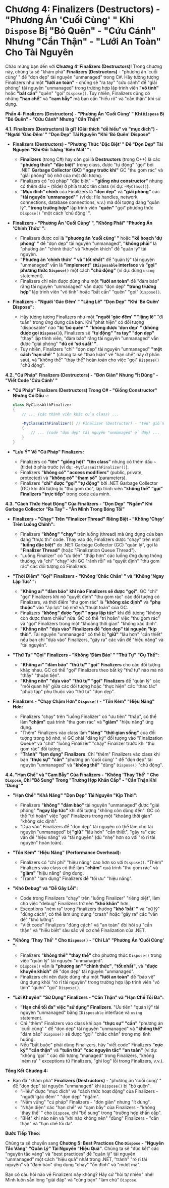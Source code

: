 # Chương 4: Finalizers (Destructors) - "Phương Án 'Cuối Cùng' " Khi `Dispose` Bị "Bỏ Quên" - "Cứu Cánh" Nhưng "Cẩn Thận" - "Lưới An Toàn" Cho Tài Nguyên

Chào mừng bạn đến với **Chương 4: Finalizers (Destructors)**! Trong chương này, chúng ta sẽ "khám phá" **Finalizers (Destructors)** - "phương án 'cuối cùng' " để "dọn dẹp" tài nguyên "unmanaged" trong C#. Hãy tưởng tượng Finalizers như một **"lưới an toàn"** - chúng sẽ "ra tay" "cứu cánh" để "giải phóng" tài nguyên "unmanaged" trong trường hợp lập trình viên **"vô tình"** hoặc **"bất cẩn"** "quên" "gọi" `Dispose()`. Tuy nhiên, Finalizers cũng có những **"hạn chế"** và **"cạm bẫy"** mà bạn cần "hiểu rõ" và "cẩn thận" khi sử dụng.

**Phần 4: Finalizers (Destructors) - "Phương Án 'Cuối Cùng' " Khi `Dispose` Bị "Bỏ Quên" - "Cứu Cánh" Nhưng "Cẩn Thận"**

**4.1. Finalizers (Destructors) là gì? (Giải thích "dễ hiểu" và "mục đích") - "Người 'Gác Đêm' " "Dọn Dẹp" Tài Nguyên "Khi 'Bỏ Quên' Dispose"**

-   **Finalizers (Destructors) - "Phương Thức 'Đặc Biệt' " Để "Dọn Dẹp" Tài Nguyên "Khi Đối Tượng 'Biến Mất' ":**

    -   **Finalizers** (trong C#) hay còn gọi là **Destructors** (trong C++) là các **"phương thức" "đặc biệt"** trong class, được "tự động" "gọi" bởi .NET **Garbage Collector (GC)** **"ngay trước khi"** GC "thu gom rác" và "giải phóng" bộ nhớ của một đối tượng.
    -   Finalizers có "cú pháp" "đặc biệt" - **"giống như constructor"** nhưng có thêm dấu **`~`** (tilde) ở phía trước tên class (ví dụ: `~MyClass()`).
    -   **"Mục đích" chính** của Finalizers là **"dọn dẹp"** và **"giải phóng"** các **"tài nguyên 'unmanaged' "** (ví dụ: file handles, network connections, database connections, v.v.) mà đối tượng đang "quản lý", **"trong trường hợp"** lập trình viên **"quên"** "gọi" phương thức `Dispose()` "một cách 'chủ động' ".

-   **Finalizers - "Phương Án 'Cuối Cùng' ", "Không Phải" "Phương Án 'Chính Thức' ":**

    -   Finalizers được coi là **"phương án 'cuối cùng' "** hoặc **"kế hoạch 'dự phòng' "** để "dọn dẹp" tài nguyên "unmanaged", **"không phải"** là "phương án" "chính thức" và "khuyến khích" để "quản lý" tài nguyên.
    -   **"Phương án 'chính thức' " và "tốt nhất"** để "quản lý" tài nguyên "unmanaged" vẫn là **"implement" `IDisposable` interface** và **"gọi" phương thức `Dispose()`** một cách **"chủ động"** (ví dụ: dùng `using` statement).
    -   Finalizers chỉ nên được dùng như một **"lưới an toàn"** để "đảm bảo" rằng tài nguyên "unmanaged" vẫn được "dọn dẹp" **"trong trường hợp"** lập trình viên "vô tình" hoặc "bất cẩn" "quên" "gọi" `Dispose()`.

-   **Finalizers - "Người 'Gác Đêm' " "Lặng Lẽ" "Dọn Dẹp" "Khi 'Bỏ Quên' Dispose":**

    -   Hãy tưởng tượng Finalizers như một **"người 'gác đêm' " "lặng lẽ"** "đi tuần" trong ứng dụng của bạn. Khi "phát hiện" có đối tượng "disposable" nào **"bị 'bỏ quên' " "không được 'dọn dẹp' " (không được gọi `Dispose()`)**, Finalizers sẽ **"tự động" "ra tay" "dọn dẹp"** "thay" lập trình viên, "đảm bảo" rằng tài nguyên "unmanaged" vẫn được "giải phóng" **"dù có 'sơ suất' "**.
    -   Tuy nhiên, Finalizers "chỉ" "dọn dẹp" tài nguyên "unmanaged" **"một cách 'hạn chế' "** (chúng ta sẽ "thảo luận" về "hạn chế" này ở phần sau), và "không thể" "thay thế" hoàn toàn cho việc "gọi" `Dispose()` "chủ động".

**4.2. "Cú Pháp" Finalizers (Destructors) - "Đơn Giản" Nhưng "Ít Dùng" - "Viết Code 'Cứu Cánh' "**

-   **"Cú Pháp" Finalizers (Destructors) Trong C# - "Giống Constructor" Nhưng Có Dấu `~`:**

    ```csharp
    class MyClassWithFinalizer
    {
        // ... (các thành viên khác của class) ...

        ~MyClassWithFinalizer() // Finalizer (Destructor) - "tên" giống "tên class" nhưng có dấu '~' ở phía trước
        {
            // ... (code "dọn dẹp" tài nguyên "unmanaged" ở đây) ...
        }
    }
    ```

-   **"Lưu Ý" Về "Cú Pháp" Finalizers:**

    -   Finalizers có **"tên" "giống hệt" "tên class"** nhưng có thêm dấu **`~`** (tilde) ở phía trước (ví dụ: `~MyClassWithFinalizer()`).
    -   Finalizers **"không có" "access modifiers"** (public, private, protected) và **"không có" "tham số"** (parameters).
    -   Finalizers **"chỉ" được "gọi" "tự động"** bởi .NET Garbage Collector (GC) khi đối tượng bị "thu gom rác", lập trình viên **"không thể" "gọi" Finalizers "trực tiếp"** trong code của mình.

**4.3. "Cách Thức Hoạt Động" Của Finalizers - "Dọn Dẹp" "Ngầm" Khi Garbage Collector "Ra Tay" - "Ẩn Mình Trong Bóng Tối"**

-   **Finalizers - "Chạy" Trên "Finalizer Thread" Riêng Biệt - "Không 'Chạy' Trên Luồng Chính":**

    -   Finalizers **"không" "chạy"** trên luồng (thread) mà ứng dụng của bạn đang "thực thi" code. Thay vào đó, Finalizers được "chạy" trên một **"luồng đặc biệt"** do .NET Garbage Collector (GC) "quản lý", gọi là **"Finalizer Thread"** (hoặc "Finalization Queue Thread").
    -   "Luồng Finalizer" có "ưu tiên" "thấp hơn" các luồng ứng dụng thông thường, và "chỉ" "chạy" khi GC "rảnh rỗi" và "quyết định" "thu gom rác" các đối tượng có Finalizers.

-   **"Thời Điểm" "Gọi" Finalizers - "Không 'Chắc Chắn' " và "Không 'Ngay Lập Tức' ":**

    -   **"Không ai" "đảm bảo" khi nào Finalizers sẽ được "gọi"**. GC "chỉ" "gọi" Finalizers khi nó "quyết định" "thu gom rác" các đối tượng có Finalizers, và thời điểm "thu gom rác" là **"không xác định"** và **"phụ thuộc"** vào "áp lực" bộ nhớ và "thuật toán" của GC.
    -   Finalizers **"không" được "gọi" "ngay lập tức"** khi đối tượng "không còn được tham chiếu" nữa. GC có thể "trì hoãn" việc "thu gom rác" và "gọi" Finalizers trong một "khoảng thời gian" "không xác định".
    -   **"Không nên" "dựa vào" Finalizers để "dọn dẹp" tài nguyên "kịp thời"**. Tài nguyên "unmanaged" có thể bị **"giữ"** "lâu hơn" "cần thiết" nếu bạn chỉ "dựa vào" Finalizers, "gây ra" các vấn đề "hiệu năng" và "tài nguyên".

-   **"Thứ Tự" "Gọi" Finalizers - "Không 'Đảm Bảo' " "Thứ Tự" "Cụ Thể":**

    -   **"Không ai" "đảm bảo" "thứ tự" "gọi" Finalizers** cho các đối tượng khác nhau. GC có thể "gọi" Finalizers theo bất kỳ "thứ tự" nào mà nó "thấy" "thuận tiện".
    -   **"Không nên" "dựa vào" "thứ tự" "gọi" Finalizers** để "quản lý" các "mối quan hệ" giữa các đối tượng hoặc "thực hiện" các "thao tác" "phức tạp" phụ thuộc vào "thứ tự" "dọn dẹp".

-   **Finalizers - "Chạy Chậm Hơn" `Dispose()` - "Tốn Kém" "Hiệu Năng" Hơn:**

    -   Finalizers "chạy" trên "luồng Finalizer" có "ưu tiên" "thấp", có thể làm **"chậm"** quá trình "thu gom rác" và **"giảm"** "hiệu năng" ứng dụng.
    -   "Thêm" Finalizers vào class làm **"tăng" "thời gian sống"** của đối tượng trong bộ nhớ, vì GC phải "đăng ký" đối tượng vào "Finalization Queue" và "chờ" "luồng Finalizer" "chạy" Finalizer trước khi "thu gom rác" đối tượng.
    -   **"Tránh" "lạm dụng" Finalizers**. Chỉ "thêm" Finalizers vào class khi bạn **"thực sự" "cần"** "phương án 'cuối cùng' " để "dọn dẹp" tài nguyên "unmanaged" và **"không thể"** "dùng" `Dispose()` "chủ động".

**4.4. "Hạn Chế" và "Cạm Bẫy" Của Finalizers - "Không 'Thay Thế' " Cho `Dispose`, Chỉ "Bổ Sung" Trong "Trường Hợp Khẩn Cấp" - "Cẩn Thận Khi 'Dùng' "**

-   **"Hạn Chế" "Khả Năng" "Dọn Dẹp" Tài Nguyên "Kịp Thời":**

    -   Finalizers **"không" "đảm bảo"** tài nguyên "unmanaged" được "giải phóng" **"ngay lập tức"** khi đối tượng "không còn dùng đến". GC có thể "trì hoãn" việc "gọi" Finalizers trong một "khoảng thời gian" "không xác định".
    -   "Dựa vào" Finalizers để "dọn dẹp" tài nguyên có thể làm cho tài nguyên "unmanaged" bị **"giữ"** "lâu hơn" "cần thiết", "gây ra" các vấn đề "hiệu năng" và "tài nguyên" (dù "nhẹ" hơn so với "rò rỉ tài nguyên" hoàn toàn).

-   **"Tốn Kém" "Hiệu Năng" (Performance Overhead):**

    -   Finalizers có "chi phí" "hiệu năng" cao hơn so với `Dispose()`. "Thêm" Finalizers vào class có thể làm **"chậm"** quá trình "thu gom rác" và **"giảm"** "hiệu năng" ứng dụng.
    -   "Tránh" "lạm dụng" Finalizers để "tối ưu" "hiệu năng".

-   **"Khó Debug" và "Dễ Gây Lỗi":**

    -   Code trong Finalizers "chạy" trên "luồng Finalizer" "riêng biệt", làm cho việc "debug" Finalizers trở nên **"khó khăn"** hơn.
    -   Exceptions "ném ra" trong Finalizers thường **"khó 'bắt' "** và "xử lý" "đúng cách", có thể làm ứng dụng "crash" hoặc "gây ra" các "vấn đề" "khó lường".
    -   "Viết code" Finalizers "đúng cách" và "an toàn" đòi hỏi sự "cẩn thận" và "hiểu biết" sâu sắc về cơ chế Finalization của .NET.

-   **"Không 'Thay Thế' " Cho `Dispose()` - "Chỉ Là" "Phương Án 'Cuối Cùng' ":**

    -   Finalizers **"không thể" "thay thế"** cho phương thức `Dispose()` trong việc "quản lý" tài nguyên "unmanaged".
    -   `Dispose()` vẫn là **"phương án" "chính thức"**, **"tốt nhất"**, và **"được khuyến khích"** để "dọn dẹp" tài nguyên "unmanaged".
    -   Finalizers chỉ nên được dùng như một **"lưới an toàn"** để "bảo vệ" ứng dụng khỏi "rò rỉ tài nguyên" trong trường hợp lập trình viên "vô tình" "quên" "gọi" `Dispose()`.

-   **"Lời Khuyên" "Sử Dụng" Finalizers - "Cẩn Thận" và "Hạn Chế Tối Đa":**

    -   **"Hạn chế tối đa" việc "sử dụng" Finalizers**. "Ưu tiên" "quản lý" tài nguyên "unmanaged" bằng `IDisposable` interface và `using` statement.
    -   Chỉ "thêm" Finalizers vào class khi bạn **"thực sự" "cần"** "phương án 'cuối cùng' " để "dọn dẹp" tài nguyên "unmanaged" và **"không thể"** "đảm bảo" `Dispose()` sẽ được "gọi" "chắc chắn" trong mọi tình huống.
    -   Nếu "bắt buộc" phải dùng Finalizers, hãy "viết code" Finalizers **"cực kỳ" "cẩn thận"** và **"tuân thủ" "các nguyên tắc" "an toàn"** (ví dụ: "không 'gọi' " các đối tượng "managed" trong Finalizers, "không 'ném ra' " exceptions từ Finalizers, "ghi log" lỗi trong Finalizers, v.v.).

**Tổng Kết Chương 4:**

-   Bạn đã "khám phá" **Finalizers (Destructors)** - "phương án 'cuối cùng' " để "dọn dẹp" tài nguyên "unmanaged" khi `Dispose()` bị "bỏ quên".
    -   "Hiểu" được "mục đích" và "cách thức hoạt động" của Finalizers - "người 'gác đêm' " "dọn dẹp" "ngầm".
    -   "Nắm vững" "cú pháp" Finalizers - "đơn giản" nhưng "ít dùng".
    -   "Nhận diện" các "hạn chế" và "cạm bẫy" của Finalizers - "không 'thay thế' " cho `Dispose`, chỉ "bổ sung" trong "trường hợp khẩn cấp".
    -   "Biết" khi nào nên và "khi nào không nên" "dùng" Finalizers - "cẩn thận" và "hạn chế tối đa".

**Bước Tiếp Theo:**

Chúng ta sẽ chuyển sang **Chương 5: Best Practices Cho `Dispose` - "Nguyên Tắc Vàng" "Quản Lý" Tài Nguyên "Hiệu Quả"**. Chúng ta sẽ "đúc kết" các "nguyên tắc vàng" và "best practices" để "quản lý" tài nguyên "unmanaged" một cách "hiệu quả" nhất trong .NET, "tránh" "rò rỉ tài nguyên" và "đảm bảo" ứng dụng "chạy" "ổn định" và "mượt mà".

Bạn có câu hỏi nào về Finalizers này không? Hãy cứ "hỏi tự nhiên" nhé! Mình luôn sẵn lòng "giải đáp" và "cùng bạn" "làm chủ" `Dispose`.

